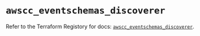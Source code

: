 # `awscc_eventschemas_discoverer`

Refer to the Terraform Registory for docs: [`awscc_eventschemas_discoverer`](https://registry.terraform.io/providers/hashicorp/awscc/0.70.0/docs/resources/eventschemas_discoverer).
